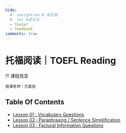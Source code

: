 ```yaml
---
hide:
  #- navigation # 显示右
  #- toc #显示左
  - footer
  - feedback
comments: true
---  
```


# 托福阅读｜TOEFL Reading

!!! 课程信息

	授课老师：方富民

## Table Of Contents

- [Lesson 01 : Vocabulary Questions](Lesson%201/)
- [Lesson 02 : Paraphrasing / Sentence Simplification](Lesson%202/)
- [Lesson 03 : Factural Information Questions](Lesson%203/)